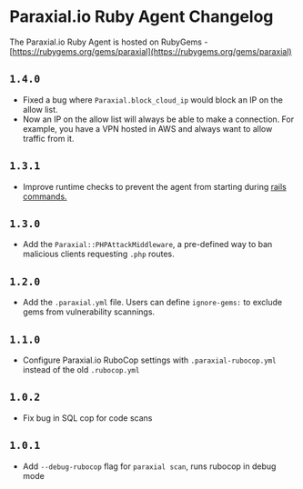 # Paraxial.io Ruby Agent Changelog 

The Paraxial.io Ruby Agent is hosted on RubyGems - [https://rubygems.org/gems/paraxial](https://rubygems.org/gems/paraxial)

## `1.4.0`
- Fixed a bug where `Paraxial.block_cloud_ip` would block an IP on the allow list.
- Now an IP on the allow list will always be able to make a connection. For example, you have a VPN hosted in AWS and always want to allow traffic from it. 

## `1.3.1`
- Improve runtime checks to prevent the agent from starting during [rails commands.](https://guides.rubyonrails.org/command_line.html#command-line-basics)

## `1.3.0`
- Add the `Paraxial::PHPAttackMiddleware`, a pre-defined way to ban malicious clients requesting `.php` routes. 

## `1.2.0`
- Add the `.paraxial.yml` file. Users can define `ignore-gems:` to exclude gems from vulnerability scannings. 

## `1.1.0`
- Configure Paraxial.io RuboCop settings with `.paraxial-rubocop.yml` instead of the old `.rubocop.yml`

## `1.0.2`
- Fix bug in SQL cop for code scans

## `1.0.1`
- Add `--debug-rubocop` flag for `paraxial scan`, runs rubocop in debug mode
